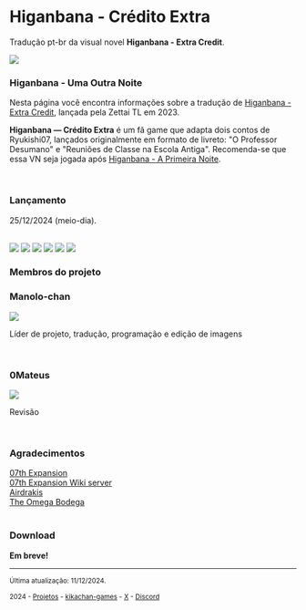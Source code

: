 # Higanbana - Crédito Extra
Tradução pt-br da visual novel **Higanbana - Extra Credit**.

<img src="https://kikachangames.github.io/higanbana-extra/img/extra1.png">
<br/>

<h3>Higanbana - Uma Outra Noite</h3>
<p>Nesta página você encontra informações sobre a tradução de <a href="https://vndb.org/v8832" target="_blank"> Higanbana - Extra Credit</a>, lançada pela Zettai TL em 2023.</p>

<p><b>Higanbana — Crédito Extra</b> é um fã game que adapta dois contos de Ryukishi07, lançados originalmente em formato de livreto: "O Professor Desumano" e "Reuniões de Classe na Escola Antiga". Recomenda-se que essa VN seja jogada após <a href="https://kikachangames.github.io/higanbana1-pt-br">Higanbana - A Primeira Noite</a>.</p>
<br/>

<h3>Lançamento</h3>
<p>25/12/2024 (meio-dia).</p>
<br/>

<img src="https://kikachangames.github.io/higanbana-extra/img/extra2.png">
<img src="https://kikachangames.github.io/higanbana-extra/img/extra3.png">
<img src="https://kikachangames.github.io/higanbana-extra/img/extra4.png">
<img src="https://kikachangames.github.io/higanbana-extra/img/extra5.png">
<img src="https://kikachangames.github.io/higanbana-extra/img/extra6.png">
<img src="https://kikachangames.github.io/higanbana-extra/img/extra7.png">
<br/>

<h3>Membros do projeto</h3>

<h3>Manolo-chan</h3>
<img src="https://kikachangames.github.io/air/manolo.png">
<p>Líder de projeto, tradução, programação e edição de imagens</p>
<br/>

<h3>0Mateus</h3>
<img src="https://kikachangames.github.io/higanbana1-pt-br/mateus.png">
<p>Revisão</p>
<br/>



<h3>Agradecimentos</h3>
<a href="https://07th-expansion.net/" target="blank">07th Expansion</a><br/>
<a href="https://discord.gg/qxM4wWu" target="blank">07th Expansion Wiki server</a><br/>
<a href="https://airdrakis.itch.io/higanbana-no-saku-yoru-ni-extra-credit">Airdrakis</a><br/>
<a href="https://x.com/ForestSGrant" target="blank">The Omega Bodega</a><br/>
<br/>

<h3>Download</h3>

<p><b>Em breve!</b></p>

<hr>
<p><small>Última atualização: 11/12/2024.</small></p>
<p><small>2024 - <a href="https://kikachangames.github.io/projetos/">Projetos</a> - <a href="https://kikachan-games.itch.io/" target="_blank">kikachan-games</a> - <a href="https://twitter.com/kikachangames/" target="_blank">X</a> - <a href="https://discord.gg/jsm8yKtu2E" target="_blank">Discord</a></small></p>
